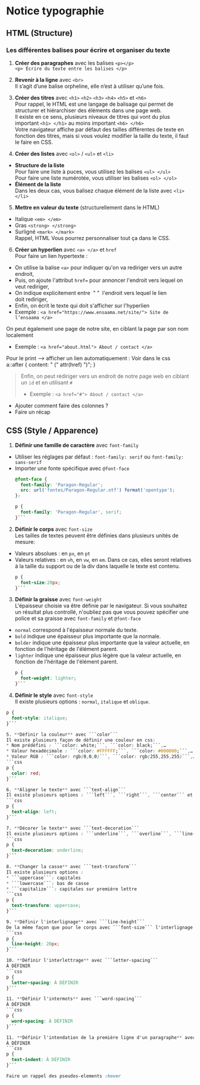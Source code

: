 

# Notice typographie

## HTML (Structure)
### Les différentes balises pour écrire et organiser du texte  

1.  **Créer des paragraphes** avec les balises ```<p></p>```  
```<p> Écrire du texte entre les balises </p>```  

2. **Revenir à la ligne** avec ```<br>```  
   Il s’agit d’une balise orpheline, elle n’est à utiliser qu’une fois.   

3. **Créer des titres** avec ```<h1>``` ```<h2>``` ```<h3>``` ```<h4>``` ```<h5>``` et ```<h6>```  
Pour rappel, le HTML est une langage de balisage qui permet de structurer et hiérarchiser des éléments dans une page web.  
Il existe en ce sens, plusieurs niveaux de titres qui vont du plus important ```<h1> </h1>``` au moins important ```<h6> </h6>```  
Votre navigateur affiche par défaut des tailles différentes de texte en fonction des titres, mais si vous voulez modifier la taille du texte, il faut le faire en CSS.  

4. **Créer des listes** avec ```<ol>``` / ```<ul>``` et ```<li>```  
* **Structure de la liste**   
Pour faire une liste à puces, vous utilisez les balises ```<ul> </ul>```  
Pour faire une liste numérotée, vous utiliser les balises ```<ol> </ol>```  
* **Élément de la liste**  
Dans les deux cas, vous balisez chaque élément de la liste avec ```<li> </li>```  

5. **Mettre en valeur du texte** (structurellement dans le HTML)  
* Italique ```<em> </em>```  
* Gras ```<strong> </strong>```  
* Surligné ```<mark> </mark>```  
Rappel, HTML Vous pourrez personnaliser tout ça dans le CSS.  

6. **Créer un hyperlien** avec ```<a> </a>``` et ```href```  
Pour faire un lien hypertexte :
* On utilise la balise ```<a>``` pour indiquer qu'on va rediriger vers un autre endroit,
* Puis, on ajoute l'attribut ```href=``` pour annoncer l'endroit vers lequel on veut rediriger,
* On indique explicitement entre  " "  l'endroit vers lequel le lien doit rediriger,
* Enfin, on écrit le texte qui doit s'afficher sur l'hyperlien
* Exemple : ```<a href="https://www.ensaama.net/site/"> Site de l’ensaama </a>```

On peut également une page de notre site, en ciblant la page par son nom localement
* Exemple : ```<a href="about.html"> About / contact </a>```

Pour le print --> afficher un lien automatiquement : Voir dans le css   
a::after {
  content: " (" attr(href) ")";
} 

> Enfin, on peut rédiriger vers un endroit de notre page web en ciblant un ```id``` et en utilisant ```#```
> * Exemple : ```<a href="#"> About / contact </a>```  

+ Ajouter comment faire des colonnes ?
+ Faire un récap 

## CSS (Style / Apparence)

1. **Définir une famille de caractère** avec ```font-family```
* Utiliser les réglages par défaut : ```font-family: serif``` ou ```font-family: sans-serif```
* Importer une fonte spécifique avec ```@font-face```
  ```css
  @font-face { 
    font-family: 'Paragon-Regular';
    src: url('fontes/Paragon-Regular.otf') format('opentype');
  }:

  p {
    font-family: 'Paragon-Regular', serif;
  }```

2. **Définir le corps** avec ```font-size```  
Les tailles de textes peuvent être définies dans plusieurs unités de mesure:
* Valeurs absolues : en ```px```, en ```pt```
* Valeurs relatives : en ```vh```, en ```vw```, en ```em```.
  Dans ce cas, elles seront relatives à la taille du support ou de la div dans laquelle le texte est contenu.  
  ```css
  p {
    font-size:20px;
  }```

3. **Définir la graisse** avec ```font-weight```  
L'épaisseur choisie va être définie par le navigateur. Si vous souhaitez un résultat plus controllé, n'oubliez pas que vous pouvez spécifier une police et sa graisse avec ```font-family``` et ```@font-face```
* ```normal``` correspond à l'épaisseur normale du texte.
* ```bold``` indique une épaisseur plus importante que la normale.
* ```bolder``` indique une épaisseur plus importante que la valeur actuelle, en fonction de l'héritage de l'élément parent.
* ```lighter``` indique une épaisseur plus légère que la valeur actuelle, en fonction de l'héritage de l'élément parent.
  ```css
  p {
    font-weight: lighter;
  }```

4. **Définir le style** avec ```font-style```  
Il existe plusieurs options : ```normal```, ```italique``` et ```oblique```.
  ```css
  p {
    font-style: italique;
  }```

5. **Définir la couleur** avec ```color```  
Il existe plusieurs façon de définir une couleur en css: 
* Nom prédéfini : ```color: white;```, ```color: black;```,…
* Valeur hexadécimale : ```color: #FFFFFF;```, ```color: #000000;```,…
* Valeur RGB : ```color: rgb(0,0,0)```, ```color: rgb(255,255,255)```,…
  ```css
  p {
    color: red;
  }```

6. **Aligner le texte** avec ```text-align```  
Il existe plusieurs options : ```left```, ```right```, ```center``` et ```justify```.
  ```css
  p {
    text-align: left;
  }```  

7. **Décorer le texte** avec ```text-decoration```  
Il existe plusieurs options : ```underline```, ```overline```, ```line-through``` et ```none```. Cette dernière option permet d'annuler une décoration que le navigateur met par défault (par exemple sur les liens ```<a>```)
  ```css
  p {
    text-decoration: underline;
  }```

8. **Changer la casse** avec ```text-transform```  
Il existe plusieurs options :
* ```uppercase```: capitales
* ```lowercase```: bas de casse
* ```capitalize```: capitales sur première lettre
  ```css
  p {
    text-transform: uppercase;
  }```

9. **Définir l'interlignage** avec ```line-height```  
De la même façon que pour le corps avec ```font-size``` l'interlignage peut être défini dans plusieurs unités de mesure. 
  ```css
  p {
    line-height: 20px;
  }```

10. **Définir l'interlettrage** avec ```letter-spacing```  
À DÉFINIR
  ```css
  p {
    letter-spacing: À DÉFINIR
  }```

11. **Définir l'intermots** avec ```word-spacing```  
À DÉFINIR
  ```css
  p {
    word-spacing: À DÉFINIR
  }```

11. **Définir l'intendation de la première ligne d'un paragraphe** avec ```text-indent```  
À DÉFINIR
  ```css
  p {
    text-indent: À DÉFINIR
  }```

Faire un rappel des pseudos-elements :hover
